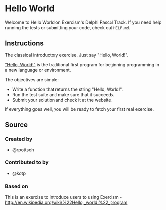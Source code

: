 # Hello World

Welcome to Hello World on Exercism's Delphi Pascal Track.
If you need help running the tests or submitting your code, check out `HELP.md`.

## Instructions

The classical introductory exercise. Just say "Hello, World!".

["Hello, World!"](http://en.wikipedia.org/wiki/%22Hello,_world!%22_program) is
the traditional first program for beginning programming in a new language
or environment.

The objectives are simple:

- Write a function that returns the string "Hello, World!".
- Run the test suite and make sure that it succeeds.
- Submit your solution and check it at the website.

If everything goes well, you will be ready to fetch your first real exercise.

## Source

### Created by

- @rpottsoh

### Contributed to by

- @kotp

### Based on

This is an exercise to introduce users to using Exercism - http://en.wikipedia.org/wiki/%22Hello,_world!%22_program
